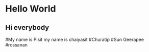# Hello World
## Hi everybody
#My name is Pisit
my name is chaiyasit
#Churatip
#Sun Geerapee
#rossanan
